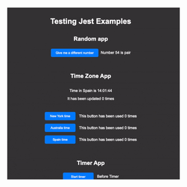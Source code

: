 ![Demo](https://github.com/ReactMrk/jest-examples/blob/main/assets/example-jest-examples.gif?raw=true)
